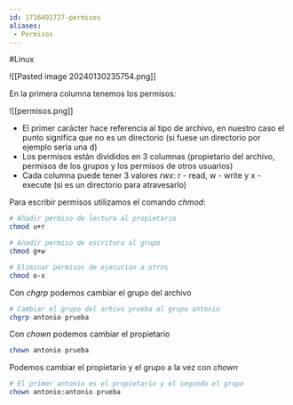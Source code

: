 ```yaml
---
id: 1716491727-permisos
aliases:
 - Permisos
---
```


#Linux

![[Pasted image 20240130235754.png]]

En la primera columna tenemos los permisos:

![[permisos.png]]

- El primer carácter hace referencia al tipo de archivo, en nuestro caso el punto significa que no es un directorio (si fuese un directorio por ejemplo sería una d)
- Los permisos están divididos en 3 columnas (propietario del archivo, permisos de los grupos y los permisos de otros usuarios)
- Cada columna puede tener 3 valores *rwx*: r - read, w - write y x - execute (si es un directorio para atravesarlo)

Para escribir permisos utilizamos el comando *chmod*:

```bash
# Añadir permiso de lectura al propietario
chmod u+r

# Añadir permiso de escritura al grupo
chmod g+w

# Eliminar permisos de ejecución a otros
chmod o-x
```  

Con *chgrp* podemos cambiar el grupo del archivo

```bash
# Cambiar el grupo del arhivo prueba al grupo antonio
chgrp antonio prueba 
```

Con *chown* podemos cambiar el propietario

```bash
chown antonio prueba
```

Podemos cambiar el propietario y el grupo a la vez con *chown*

```bash
# El primer antonio es el propietario y el segundo el grupo
chown antonio:antonio prueba
```